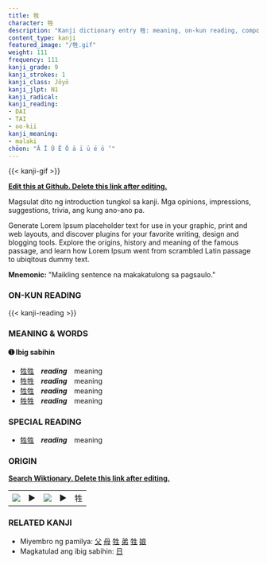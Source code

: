 ```yaml
---
title: 牲
character: 牲
description: "Kanji dictionary entry 牲: meaning, on-kun reading, compounds, origin, related kanji"
content_type: kanji
featured_image: "/牲.gif"
weight: 111
frequency: 111
kanji_grade: 9
kanji_strokes: 1
kanji_class: Jōyō
kanji_jlpt: N1
kanji_radical: 
kanji_reading: 
- DAI
- TAI
- oo-kii
kanji_meaning:
- malaki
chōon: "Ā Ī Ū Ē Ō ā ī ū ē ō ’"
---
```

[//]: # (Don't edit the line below. Kanji animated GIF code is automatically generated.)
{{< kanji-gif >}}

[//]: # (Edit below this line.)

**[Edit this at Github. Delete this link after editing.](https://github.com/tim0g/tim/tree/main/content/kanji/牲/index.md)**

Magsulat dito ng introduction tungkol sa kanji. Mga opinions, impressions, suggestions, trivia, ang kung ano-ano pa.

Generate Lorem Ipsum placeholder text for use in your graphic, print and web layouts, and discover plugins for your favorite writing, design and blogging tools. Explore the origins, history and meaning of the famous passage, and learn how Lorem Ipsum went from scrambled Latin passage to ubiqitous dummy text.
 
**Mnemonic:** "Maikling sentence na makakatulong sa pagsaulo."

### ON-KUN READING

[//]: # (Don't edit the line below. ON-KUN READING code is automatically generated.)
{{< kanji-reading >}}

### MEANING & WORDS

#### ➊ **Ibig sabihin**
  - [牲](../牲)[牲](../牲)　***reading***　meaning
  - [牲](../牲)[牲](../牲)　***reading***　meaning
  - [牲](../牲)[牲](../牲)　***reading***　meaning
  - [牲](../牲)[牲](../牲)　***reading***　meaning

### SPECIAL READING
  - [牲](../牲)[牲](../牲)　***reading***　meaning

### ORIGIN

**[Search Wiktionary. Delete this link after editing.](https://wiktionary.org/wiki/牲)**
<table class="kanji-table"><tr><td>
<img src="60px-牲-bronze.svg.png">
</td><td>▶</td><td>
<img src="60px-牲-oracle.svg.png">
</td><td>▶</td>
<td class="kanji-origin">牲</td>
</tr></table>

### RELATED KANJI
- Miyembro ng pamilya: [父](../父) [母](../母) [牲](../牲) [弟](../弟) [牲](../牲) [娘](../娘)
- Magkatulad ang ibig sabihin: [日](../日)
